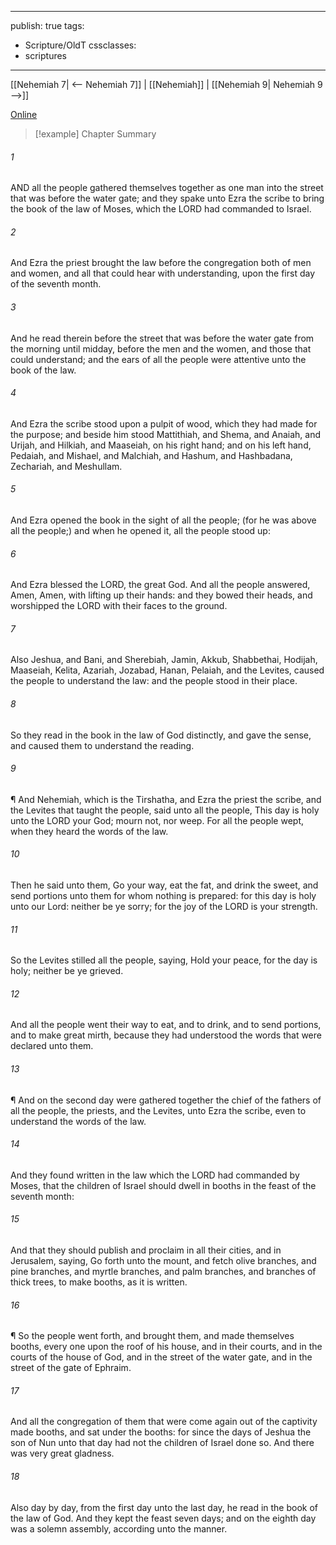 

---
publish: true
tags:
  - Scripture/OldT
cssclasses:
  - scriptures
---
[[Nehemiah 7| <-- Nehemiah 7]] | [[Nehemiah]] | [[Nehemiah 9| Nehemiah 9 -->]]

[Online](https://churchofjesuschrist.org/study/scriptures/ot/neh/8?lang=eng)

>[!example] Chapter Summary
>
###### 1
AND all the people gathered themselves together as one man into the street that was before the water gate; and they spake unto Ezra the scribe to bring the book of the law of Moses, which the LORD had commanded to Israel.
###### 2
And Ezra the priest brought the law before the congregation both of men and women, and all that could hear with understanding, upon the first day of the seventh month.
###### 3
And he read therein before the street that was before the water gate from the morning until midday, before the men and the women, and those that could understand; and the ears of all the people were attentive unto the book of the law.
###### 4
And Ezra the scribe stood upon a pulpit of wood, which they had made for the purpose; and beside him stood Mattithiah, and Shema, and Anaiah, and Urijah, and Hilkiah, and Maaseiah, on his right hand; and on his left hand, Pedaiah, and Mishael, and Malchiah, and Hashum, and Hashbadana, Zechariah, and Meshullam.
###### 5
And Ezra opened the book in the sight of all the people; (for he was above all the people;) and when he opened it, all the people stood up:
###### 6
And Ezra blessed the LORD, the great God.  And all the people answered, Amen, Amen, with lifting up their hands: and they bowed their heads, and worshipped the LORD with their faces to the ground.
###### 7
Also Jeshua, and Bani, and Sherebiah, Jamin, Akkub, Shabbethai, Hodijah, Maaseiah, Kelita, Azariah, Jozabad, Hanan, Pelaiah, and the Levites, caused the people to understand the law: and the people stood in their place.
###### 8
So they read in the book in the law of God distinctly, and gave the sense, and caused them to understand the reading.
###### 9
¶ And Nehemiah, which is the Tirshatha, and Ezra the priest the scribe, and the Levites that taught the people, said unto all the people, This day is holy unto the LORD your God; mourn not, nor weep.  For all the people wept, when they heard the words of the law.
###### 10
Then he said unto them, Go your way, eat the fat, and drink the sweet, and send portions unto them for whom nothing is prepared: for this day is holy unto our Lord: neither be ye sorry; for the joy of the LORD is your strength.
###### 11
So the Levites stilled all the people, saying, Hold your peace, for the day is holy; neither be ye grieved.
###### 12
And all the people went their way to eat, and to drink, and to send portions, and to make great mirth, because they had understood the words that were declared unto them.
###### 13
¶ And on the second day were gathered together the chief of the fathers of all the people, the priests, and the Levites, unto Ezra the scribe, even to understand the words of the law.
###### 14
And they found written in the law which the LORD had commanded by Moses, that the children of Israel should dwell in booths in the feast of the seventh month:
###### 15
And that they should publish and proclaim in all their cities, and in Jerusalem, saying, Go forth unto the mount, and fetch olive branches, and pine branches, and myrtle branches, and palm branches, and branches of thick trees, to make booths, as it is written.
###### 16
¶ So the people went forth, and brought them, and made themselves booths, every one upon the roof of his house, and in their courts, and in the courts of the house of God, and in the street of the water gate, and in the street of the gate of Ephraim.
###### 17
And all the congregation of them that were come again out of the captivity made booths, and sat under the booths: for since the days of Jeshua the son of Nun unto that day had not the children of Israel done so.  And there was very great gladness.
###### 18
Also day by day, from the first day unto the last day, he read in the book of the law of God.  And they kept the feast seven days; and on the eighth day was a solemn assembly, according unto the manner.



